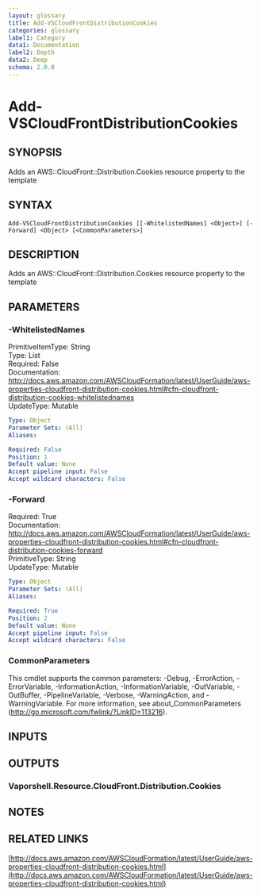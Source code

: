 ```yaml
---
layout: glossary
title: Add-VSCloudFrontDistributionCookies
categories: glossary
label1: Category
data1: Documentation
label2: Depth
data2: Deep
schema: 2.0.0
---
```


# Add-VSCloudFrontDistributionCookies

## SYNOPSIS
Adds an AWS::CloudFront::Distribution.Cookies resource property to the template

## SYNTAX

```
Add-VSCloudFrontDistributionCookies [[-WhitelistedNames] <Object>] [-Forward] <Object> [<CommonParameters>]
```

## DESCRIPTION
Adds an AWS::CloudFront::Distribution.Cookies resource property to the template

## PARAMETERS

### -WhitelistedNames
PrimitiveItemType: String    
Type: List    
Required: False    
Documentation: http://docs.aws.amazon.com/AWSCloudFormation/latest/UserGuide/aws-properties-cloudfront-distribution-cookies.html#cfn-cloudfront-distribution-cookies-whitelistednames    
UpdateType: Mutable

```yaml
Type: Object
Parameter Sets: (All)
Aliases:

Required: False
Position: 1
Default value: None
Accept pipeline input: False
Accept wildcard characters: False
```

### -Forward
Required: True    
Documentation: http://docs.aws.amazon.com/AWSCloudFormation/latest/UserGuide/aws-properties-cloudfront-distribution-cookies.html#cfn-cloudfront-distribution-cookies-forward    
PrimitiveType: String    
UpdateType: Mutable

```yaml
Type: Object
Parameter Sets: (All)
Aliases:

Required: True
Position: 2
Default value: None
Accept pipeline input: False
Accept wildcard characters: False
```

### CommonParameters
This cmdlet supports the common parameters: -Debug, -ErrorAction, -ErrorVariable, -InformationAction, -InformationVariable, -OutVariable, -OutBuffer, -PipelineVariable, -Verbose, -WarningAction, and -WarningVariable.
For more information, see about_CommonParameters (http://go.microsoft.com/fwlink/?LinkID=113216).

## INPUTS

## OUTPUTS

### Vaporshell.Resource.CloudFront.Distribution.Cookies

## NOTES

## RELATED LINKS

[http://docs.aws.amazon.com/AWSCloudFormation/latest/UserGuide/aws-properties-cloudfront-distribution-cookies.html](http://docs.aws.amazon.com/AWSCloudFormation/latest/UserGuide/aws-properties-cloudfront-distribution-cookies.html)

